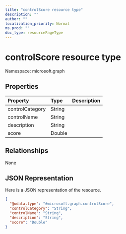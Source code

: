 ```yaml
---
title: "controlScore resource type"
description: ""
author: ""
localization_priority: Normal
ms.prod: ""
doc_type: resourcePageType
---
```


# controlScore resource type


Namespace: microsoft.graph



## Properties
|Property|Type|Description|
|:---|:---|:---|
|controlCategory|String||
|controlName|String||
|description|String||
|score|Double||

## Relationships
None

## JSON Representation
Here is a JSON representation of the resource.
<!-- {
  "blockType": "resource",
  "@odata.type": "microsoft.graph.controlScore"
}
-->
``` json
{
  "@odata.type": "#microsoft.graph.controlScore",
  "controlCategory": "String",
  "controlName": "String",
  "description": "String",
  "score": "Double"
}
```

